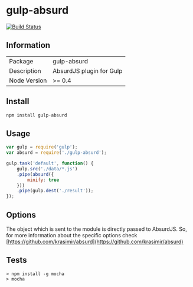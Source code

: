 gulp-absurd
===========

[![Build Status](https://travis-ci.org/krasimir/gulp-absurd.png?branch=master)](https://travis-ci.org/krasimir/gulp-absurd)

## Information

<table>
<tr>
<td>Package</td><td>gulp-absurd</td>
</tr>
<tr>
<td>Description</td>
<td>AbsurdJS plugin for Gulp</td>
</tr>
<tr>
<td>Node Version</td>
<td>>= 0.4</td>
</tr>
</table>

## Install

```javascript
npm install gulp-absurd
```

## Usage

```javascript
var gulp = require('gulp');
var absurd = require('./gulp-absurd');

gulp.task('default', function() {
	gulp.src('./data/*.js')
	.pipe(absurd({
		minify: true
	}))
	.pipe(gulp.dest('./result'));
});
```

## Options

The object which is sent to the module is directly passed to AbsurdJS. So, for more information about the specific options check [https://github.com/krasimir/absurd](https://github.com/krasimir/absurd)

## Tests

```
> npm install -g mocha
> mocha
```